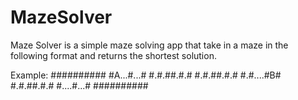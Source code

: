 # MazeSolver

Maze Solver is a simple maze solving app that take in a maze in the following format and returns the shortest solution.

Example:
  ##########
  #A...#...#
  #.#.##.#.#
  #.#.##.#.#
  #.#....#B#
  #.#.##.#.#
  #....#...#
  ##########

